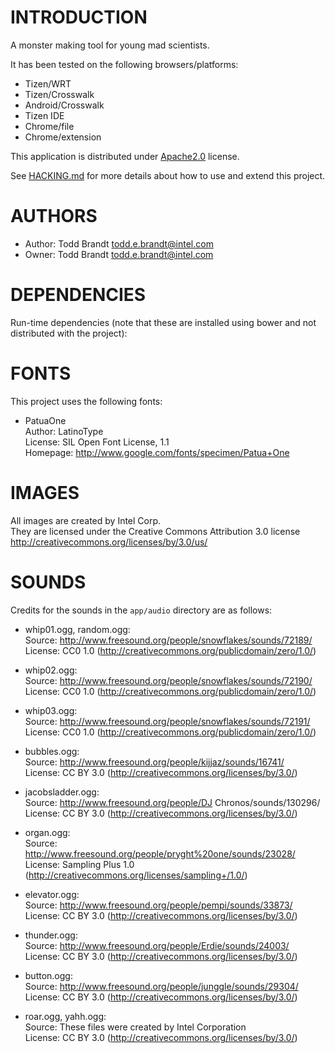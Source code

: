 # INTRODUCTION
A monster making tool for young mad scientists.

It has been tested on the following browsers/platforms:
* Tizen/WRT
* Tizen/Crosswalk
* Android/Crosswalk
* Tizen IDE
* Chrome/file
* Chrome/extension

This application is distributed under [Apache2.0](http://www.apache.org/licenses/LICENSE-2.0.html) license.

See [HACKING.md](https://github.com/01org/webapps-annex/blob/maxw-readme/HACKING.md) for more details about how to use and extend this project.

# AUTHORS
* Author: Todd Brandt <todd.e.brandt@intel.com>
* Owner: Todd Brandt <todd.e.brandt@intel.com>

# DEPENDENCIES
Run-time dependencies (note that these are installed using bower and not distributed with the project):

# FONTS
This project uses the following fonts:

* PatuaOne<br/>
Author: LatinoType<br/>
License: SIL Open Font License, 1.1<br/>
Homepage: http://www.google.com/fonts/specimen/Patua+One

# IMAGES
All images are created by Intel Corp.<br/>
They are licensed under the Creative Commons Attribution 3.0 license<br/>
http://creativecommons.org/licenses/by/3.0/us/

# SOUNDS
Credits for the sounds in the `app/audio` directory are as follows:

* whip01.ogg, random.ogg:<br/>
Source: http://www.freesound.org/people/snowflakes/sounds/72189/<br/>
License: CC0 1.0 (http://creativecommons.org/publicdomain/zero/1.0/)

* whip02.ogg:<br/>
Source: http://www.freesound.org/people/snowflakes/sounds/72190/<br/>
License: CC0 1.0 (http://creativecommons.org/publicdomain/zero/1.0/)

* whip03.ogg:<br/>
Source: http://www.freesound.org/people/snowflakes/sounds/72191/<br/>
License: CC0 1.0 (http://creativecommons.org/publicdomain/zero/1.0/)

* bubbles.ogg:<br/>
Source: http://www.freesound.org/people/kijjaz/sounds/16741/<br/>
License: CC BY 3.0 (http://creativecommons.org/licenses/by/3.0/)

* jacobsladder.ogg:<br/>
Source: http://www.freesound.org/people/DJ Chronos/sounds/130296/<br/>
License: CC BY 3.0 (http://creativecommons.org/licenses/by/3.0/)

* organ.ogg:<br/>
Source: http://www.freesound.org/people/pryght%20one/sounds/23028/<br/>
License: Sampling Plus 1.0 (http://creativecommons.org/licenses/sampling+/1.0/)

* elevator.ogg:<br/>
Source: http://www.freesound.org/people/pempi/sounds/33873/<br/>
License: CC BY 3.0 (http://creativecommons.org/licenses/by/3.0/)

* thunder.ogg:<br/>
Source: http://www.freesound.org/people/Erdie/sounds/24003/<br/>
License: CC BY 3.0 (http://creativecommons.org/licenses/by/3.0/)

* button.ogg:<br/>
Source: http://www.freesound.org/people/junggle/sounds/29304/<br/>
License: CC BY 3.0 (http://creativecommons.org/licenses/by/3.0/)

* roar.ogg, yahh.ogg:<br/>
Source: These files were created by Intel Corporation<br/>
License: CC BY 3.0 (http://creativecommons.org/licenses/by/3.0/)
